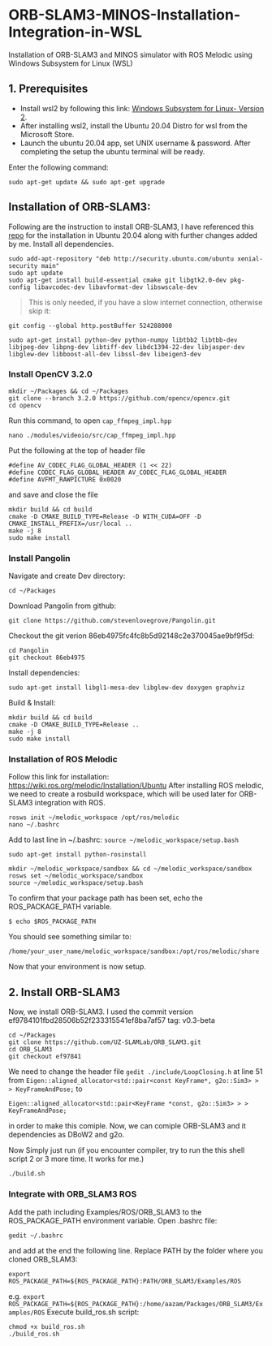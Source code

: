 # ORB-SLAM3-MINOS-Installation-Integration-in-WSL
Installation of ORB-SLAM3 and MINOS simulator with ROS Melodic using Windows Subsystem for Linux (WSL)
## 1. Prerequisites
- Install wsl2 by following this link: [Windows Subsystem for Linux- Version 2](https://learn.microsoft.com/en-us/windows/wsl/install).
- After installing wsl2, install the Ubuntu 20.04 Distro for wsl from the Microsoft Store. 
- Launch the ubuntu 20.04 app, set UNIX username & password. After completing the setup the ubuntu terminal will be ready.

Enter the following command:
```
sudo apt-get update && sudo apt-get upgrade
```

## Installation of ORB-SLAM3:
Following are the instruction to install ORB-SLAM3, I have referenced this [repo](https://github.com/aryaman-patel/orb_slam3_implementation) for the installation in Ubuntu 20.04 along with further changes added by me.
Install all dependencies.
```
sudo add-apt-repository "deb http://security.ubuntu.com/ubuntu xenial-security main"
sudo apt update
sudo apt-get install build-essential cmake git libgtk2.0-dev pkg-config libavcodec-dev libavformat-dev libswscale-dev
```
> This is only needed, if you have a slow internet connection, otherwise skip it:
```
git config --global http.postBuffer 524288000
```
```
sudo apt-get install python-dev python-numpy libtbb2 libtbb-dev libjpeg-dev libpng-dev libtiff-dev libdc1394-22-dev libjasper-dev libglew-dev libboost-all-dev libssl-dev libeigen3-dev
```
### Install OpenCV 3.2.0
```
mkdir ~/Packages && cd ~/Packages
git clone --branch 3.2.0 https://github.com/opencv/opencv.git
cd opencv
```

Run this command, to open ```cap_ffmpeg_impl.hpp ```
```
nano ./modules/videoio/src/cap_ffmpeg_impl.hpp
```
Put the following at the top of header file
```
#define AV_CODEC_FLAG_GLOBAL_HEADER (1 << 22)
#define CODEC_FLAG_GLOBAL_HEADER AV_CODEC_FLAG_GLOBAL_HEADER
#define AVFMT_RAWPICTURE 0x0020
```
and save and close the file

```
mkdir build && cd build
cmake -D CMAKE_BUILD_TYPE=Release -D WITH_CUDA=OFF -D CMAKE_INSTALL_PREFIX=/usr/local ..
make -j 8
sudo make install
```
### Install Pangolin
Navigate and create Dev directory: 
```
cd ~/Packages
```
Download Pangolin from github:
```
git clone https://github.com/stevenlovegrove/Pangolin.git
```
Checkout the git verion 86eb4975fc4fc8b5d92148c2e370045ae9bf9f5d:
```
cd Pangolin
git checkout 86eb4975
```
Install dependencies:
```
sudo apt-get install libgl1-mesa-dev libglew-dev doxygen graphviz
```
Build & Install:
```
mkdir build && cd build
cmake -D CMAKE_BUILD_TYPE=Release ..
make -j 8 
sudo make install
```
### Installation of ROS Melodic
Follow this link for installation: https://wiki.ros.org/melodic/Installation/Ubuntu
After installing ROS melodic, we need to create a rosbuild workspace, which will be used later for ORB-SLAM3 integration with ROS.
```
rosws init ~/melodic_workspace /opt/ros/melodic
nano ~/.bashrc
```
Add to last line in ~/.bashrc: ```source ~/melodic_workspace/setup.bash```
```
sudo apt-get install python-rosinstall
```
```
mkdir ~/melodic_workspace/sandbox && cd ~/melodic_workspace/sandbox
rosws set ~/melodic_workspace/sandbox
source ~/melodic_workspace/setup.bash
```
To confirm that your package path has been set, echo the ROS_PACKAGE_PATH variable.
```
$ echo $ROS_PACKAGE_PATH
```
You should see something similar to:
```
/home/your_user_name/melodic_workspace/sandbox:/opt/ros/melodic/share
```
Now that your environment is now setup.

## 2. Install ORB-SLAM3
Now, we install ORB-SLAM3. I used the commit version ef9784101fbd28506b52f233315541ef8ba7af57 tag: v0.3-beta
```
cd ~/Packages
git clone https://github.com/UZ-SLAMLab/ORB_SLAM3.git
cd ORB_SLAM3
git checkout ef97841
```
We need to change the header file ```gedit ./include/LoopClosing.h``` at line 51 from
```Eigen::aligned_allocator<std::pair<const KeyFrame*, g2o::Sim3> > > KeyFrameAndPose;```
to
```
Eigen::aligned_allocator<std::pair<KeyFrame *const, g2o::Sim3> > > KeyFrameAndPose;
```
in order to make this comiple. Now, we can comiple ORB-SLAM3 and it dependencies as DBoW2 and g2o.

Now Simply just run (if you encounter compiler, try to run the this shell script 2 or 3 more time. It works for me.)
```
./build.sh
```
### Integrate with  ORB_SLAM3 ROS
Add the path including Examples/ROS/ORB_SLAM3 to the ROS_PACKAGE_PATH environment variable. Open .bashrc file:
```
gedit ~/.bashrc
```
and add at the end the following line. Replace PATH by the folder where you cloned ORB_SLAM3:
```
export ROS_PACKAGE_PATH=${ROS_PACKAGE_PATH}:PATH/ORB_SLAM3/Examples/ROS
```
e.g. ```export ROS_PACKAGE_PATH=${ROS_PACKAGE_PATH}:/home/aazam/Packages/ORB_SLAM3/Examples/ROS```
Execute build_ros.sh script:
```
chmod +x build_ros.sh
./build_ros.sh
```






